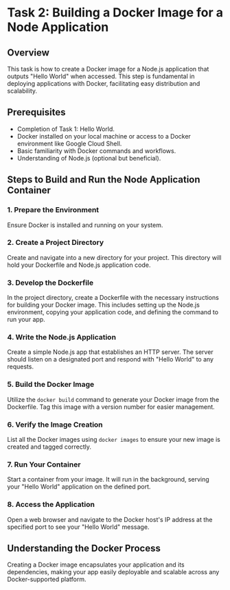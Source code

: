 # Task 2: Building a Docker Image for a Node Application

## Overview

This task is how to create a Docker image for a Node.js application that outputs "Hello World" when accessed. This step is fundamental in deploying applications with Docker, facilitating easy distribution and scalability.

## Prerequisites

- Completion of Task 1: Hello World.
- Docker installed on your local machine or access to a Docker environment like Google Cloud Shell.
- Basic familiarity with Docker commands and workflows.
- Understanding of Node.js (optional but beneficial).

## Steps to Build and Run the Node Application Container

### 1. Prepare the Environment

Ensure Docker is installed and running on your system.

### 2. Create a Project Directory

Create and navigate into a new directory for your project. This directory will hold your Dockerfile and Node.js application code.

### 3. Develop the Dockerfile

In the project directory, create a Dockerfile with the necessary instructions for building your Docker image. This includes setting up the Node.js environment, copying your application code, and defining the command to run your app.

### 4. Write the Node.js Application

Create a simple Node.js app that establishes an HTTP server. The server should listen on a designated port and respond with "Hello World" to any requests.

### 5. Build the Docker Image

Utilize the `docker build` command to generate your Docker image from the Dockerfile. Tag this image with a version number for easier management.

### 6. Verify the Image Creation

List all the Docker images using `docker images` to ensure your new image is created and tagged correctly.

### 7. Run Your Container

Start a container from your image. It will run in the background, serving your "Hello World" application on the defined port.

### 8. Access the Application

Open a web browser and navigate to the Docker host's IP address at the specified port to see your "Hello World" message.

## Understanding the Docker Process

Creating a Docker image encapsulates your application and its dependencies, making your app easily deployable and scalable across any Docker-supported platform.
